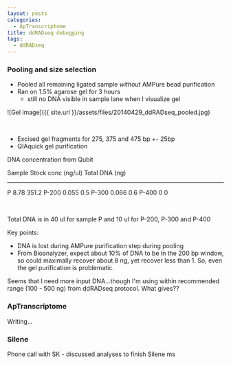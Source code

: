 ```yaml
---
layout: posts
categories: 
  - ApTranscriptome
title: ddRADseq debugging
tags: 
  - ddRADseq
---
```


### Pooling and size selection

- Pooled all remaining ligated sample *without* AMPure bead purification
- Ran on 1.5% agarose gel for 3 hours
  - still no DNA visible in sample lane when I visualize gel

![Gel image]({{ site.url }}/assets/files/20140429_ddRADseq_pooled.jpg)

<br>

- Excised gel fragments for 275, 375 and 475 bp +- 25bp
- QIAquick gel purification

DNA concentration from Qubit

Sample        Stock conc (ng/ul)      Total DNA (ng)
---------    --------------------    ------------------
P                    8.78                351.2
P-200                0.055                 0.5
P-300                0.066                 0.6
P-400                0                     0

<br>

Total DNA is in 40 ul for sample P and 10 ul for P-200, P-300 and P-400

Key points:

* DNA is lost during AMPure purification step during pooling
* From Bioanalyzer, expect about 10% of DNA to be in the 200 bp window, so could maximally recover about 8 ng, yet recover less than 1. So, even the gel purification is problematic.

Seems that I need more input DNA...though I'm using within recommended range (100 - 500 ng) from ddRADseq protocol. What gives??  

### ApTranscriptome

Writing...


### Silene

Phone call with SK - discussed analyses to finish Silene ms
